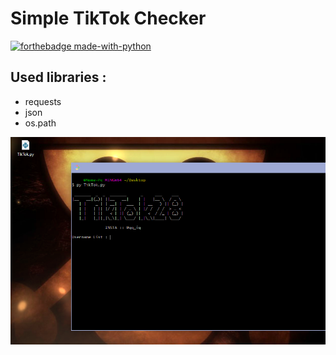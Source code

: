 # Simple TikTok Checker 
[![forthebadge made-with-python](http://ForTheBadge.com/images/badges/made-with-python.svg)](https://www.python.org/)

## Used libraries :
- requests
- json
- os.path


![program pic](https://github.com/JUSTSAIF/tiktok-checker/blob/main/pic.png?raw=true)
